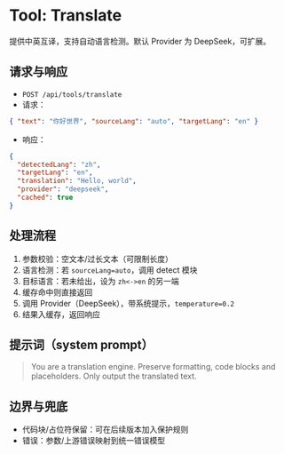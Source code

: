 # Tool: Translate

提供中英互译，支持自动语言检测。默认 Provider 为 DeepSeek，可扩展。

## 请求与响应

- `POST /api/tools/translate`
- 请求：
```json
{ "text": "你好世界", "sourceLang": "auto", "targetLang": "en" }
```
- 响应：
```json
{
  "detectedLang": "zh",
  "targetLang": "en",
  "translation": "Hello, world",
  "provider": "deepseek",
  "cached": true
}
```

## 处理流程

1. 参数校验：空文本/过长文本（可限制长度）
2. 语言检测：若 `sourceLang=auto`，调用 detect 模块
3. 目标语言：若未给出，设为 `zh<->en` 的另一端
4. 缓存命中则直接返回
5. 调用 Provider（DeepSeek），带系统提示，`temperature=0.2`
6. 结果入缓存，返回响应

## 提示词（system prompt）

> You are a translation engine. Preserve formatting, code blocks and placeholders. Only output the translated text.

## 边界与兜底

- 代码块/占位符保留：可在后续版本加入保护规则
- 错误：参数/上游错误映射到统一错误模型

